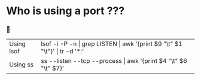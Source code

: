 # Who is using a port ???
###  👋

<table>
<tr>
<td> Using lsof </td>
	<td>lsof -i -P -n | grep LISTEN | awk '{print $9 "\t" $1 "\t"}' | tr -d '*:'</td>
</tr>
<tr>
<td> Using ss </td>
		<td>ss --listen --tcp --process  | awk '{print $4 "\t" $6 "\t" $7}'</td>
</tr>
</table>
